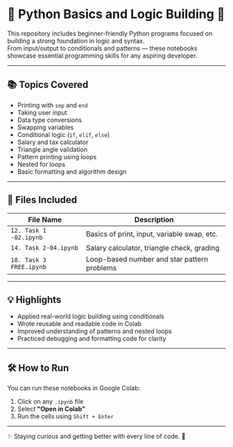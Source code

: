 # 🐍 Python Basics and Logic Building 🚀

This repository includes beginner-friendly Python programs focused on building a strong foundation in logic and syntax.  
From input/output to conditionals and patterns — these notebooks showcase essential programming skills for any aspiring developer.

---

## 📚 Topics Covered

- Printing with `sep` and `end`
- Taking user input
- Data type conversions
- Swapping variables
- Conditional logic (`if`, `elif`, `else`)
- Salary and tax calculator
- Triangle angle validation
- Pattern printing using loops
- Nested for loops
- Basic formatting and algorithm design

---

## 📁 Files Included

| File Name                | Description                                  |
|--------------------------|----------------------------------------------|
| `12. Task 1 -02.ipynb`   | Basics of print, input, variable swap, etc. |
| `14. Task 2-04.ipynb`    | Salary calculator, triangle check, grading  |
| `18. Task 3 FREE.ipynb`  | Loop-based number and star pattern problems |

---

## 💡 Highlights

- Applied real-world logic building using conditionals
- Wrote reusable and readable code in Colab
- Improved understanding of patterns and nested loops
- Practiced debugging and formatting code for clarity

---

## 🛠️ How to Run

You can run these notebooks in Google Colab:  
1. Click on any `.ipynb` file  
2. Select **"Open in Colab"**  
3. Run the cells using `Shift + Enter`

---

✨ Staying curious and getting better with every line of code. 🚀
